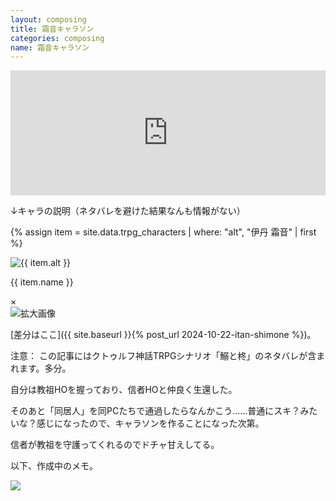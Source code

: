```yaml
---
layout: composing
title: 霜音キャラソン
categories: composing
name: 霜音キャラソン
---
```


<iframe width="100%" height="200" scrolling="no" frameborder="no" allow="autoplay" src="https://w.soundcloud.com/player/?url=https%3A//api.soundcloud.com/tracks/2033033012&color=%23ff5500&auto_play=false&hide_related=false&show_comments=true&show_user=true&show_reposts=false&show_teaser=true&visual=true"></iframe>

↓キャラの説明（ネタバレを避けた結果なんも情報がない）

{% assign item = site.data.trpg_characters | where: "alt", "伊丹 霜音" | first %}
<div class="gallery-item">
    <img src="{{ item.path | relative_url }}"
            alt="{{ item.alt }}"
            class="thumbnail thumbnail-character"
            data-description="{% include {{ item.description }} %}{{ item.lost }}">
    <p>{{ item.name }}</p>
</div>

<div class="modal" id="modal">
    <span class="close" id="close">&times;</span>
    <div class="modal-content">
        <div class="modal-img">
            <img id="modalImg" alt="拡大画像">
        </div>
        <div class="modal-text" id="modalCaption"></div>
    </div>
</div>
<script src="{{ site.baseurl }}/script/modal-window.js"></script>

[差分はここ]({{ site.baseurl }}{% post_url 2024-10-22-itan-shimone %})。

注意：
この記事にはクトゥルフ神話TRPGシナリオ「鰯と柊」のネタバレが含まれます。多分。

自分は教祖HOを握っており、信者HOと仲良く生還した。

そのあと「同居人」を同PCたちで通過したらなんかこう……普通にスキ？みたいな？感じになったので、キャラソンを作ることになった次第。

信者が教祖を守護ってくれるのでドチャ甘えしてる。

以下、作成中のメモ。

<img src="{{ '/assets/Others/Composing/CharacterSong_Shimone_Note.webp' | relative_url }}" class="mini-img">
